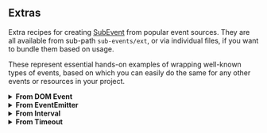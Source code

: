 Extras
------

Extra recipes for creating [SubEvent] from popular event sources. They are all available
from sub-path `sub-events/ext`, or via individual files, if you want to bundle them based on usage.

These represent essential hands-on examples of wrapping well-known types of events, based on which you can
easily do the same for any other events or resources in your project.

<details>
<summary><b>From DOM Event</b></summary>
<br/>

Implemented in [src/from-event].
<br/>
```ts
import {fromEvent} from 'sub-events/ext';

const onClick = fromEvent(document, 'click'); // creating 'click' event

const sub = onClick.subscribe((e:Event) => {
    // handling the 'click' event
});

sub.cancel(); // cancel subscription when no longer needed
```

</details>

<details>
<summary><b>From EventEmitter</b></summary><br/>

Implemented in [src/from-emitter].
<br/>
```ts
import {fromEmitter} from 'sub-events/ext';

const e = new EventEmitter(); // our source/test emitter

const onReceive = fromEmitter<string>(e, 'receive'); // creating 'receive' event

const sub = onReceive.subscribe((message: string) => {
    // message = 'hello!'
});

e.emit('receive', 'hello!'); // source emitter sends data

sub.cancel(); // cancel subscription when no longer needed
```

For multi-argument events, use `fromEmitterArgs` instead, which accepts
an optional tuple type for the event arguments:

```ts
import {fromEmitterArgs} from 'sub-events/ext';

const e = new EventEmitter(); // our source/test emitter

type MyTuple = [number, string];

const onReceive = fromEmitterArgs<MyTuple>(e, 'receive'); // creating 'receive' event

const sub = onReceive.subscribe((data: MyTuple) => {
    // data is strongly-typed here:
    const s = data[0].toFixed(2); // 123.00
});

e.emit('receive', 123, 'hello'); // source emitter sends multiple arguments

sub.cancel(); // cancel subscription when no longer needed
```

Without specifying any tuple type, `fromEmitterArgs` will use `any[]` as default.

</details>

<details>
<summary><b>From Interval</b></summary><br/>

Implemented in [src/from-interval].
<br/>
```ts
import {fromInterval} from 'sub-events/ext';

const onInterval = fromInterval(1000); // creating 1-second interval event

const sub = onInterval.subscribe(() => {
    // handling the interval event
});

sub.cancel(); // cancel subscription when no longer needed
```

</details>

<details>
<summary><b>From Timeout</b></summary><br/>

Implemented in [src/from-timeout].
<br/>
```ts
import {fromTimeout, TimeoutEvent} from 'sub-events/ext';

const onTimeout = fromTimeout(1000); // creating 1-second timeout event

const sub = onTimeout.subscribe(() => {
    // handling the timeout event
});

// Timeout event auto-cancels the subscription. You would only call
// 'cancel' yourself, if you want to stop the event from happening:
sub.cancel();
```

All that function `fromTimeout` does - creates and returns class `TimeoutEvent`,
which means you can do the same:

```ts
const onTimeout = new TimeoutEvent(1000); // the same result
```

</details>

[src/from-timeout]:./src/from-timeout.ts
[src/from-interval]:./src/from-interval.ts
[src/from-emitter]:./src/from-emitter.ts
[src/from-event]:./src/from-event.ts
[SubEvent]:https://vitaly-t.github.io/sub-events/classes/subevent.html
